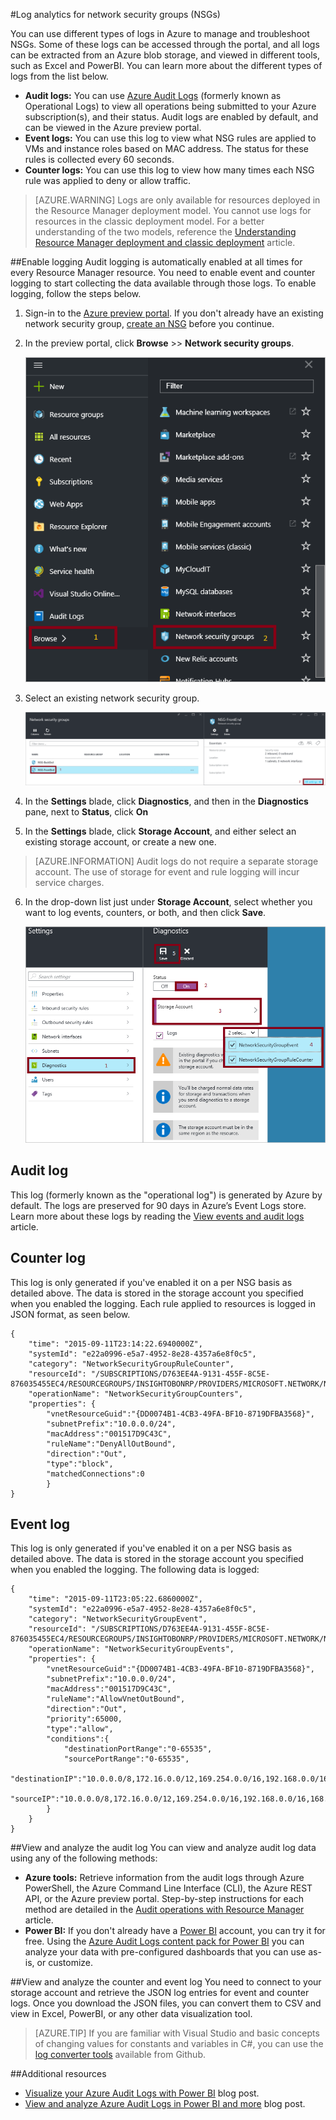 <properties 
   pageTitle="Monitor operations, events, and counters for NSGs | Microsoft Azure"
   description="Learn how to enable counters, events, and operational logging for NSGs"
   services="virtual-network"
   documentationCenter="na"
   authors="telmosampaio"
   manager="carmonm"
   editor="tysonn"
   tags="azure-resource-manager"
/>
<tags 
   ms.service="virtual-network"
   ms.devlang="na"
   ms.topic="article"
   ms.tgt_pltfrm="na"
   ms.workload="infrastructure-services"
   ms.date="12/11/2015"
   ms.author="telmos" />

#Log analytics for network security groups (NSGs)

You can use different types of logs in Azure to manage and troubleshoot NSGs. Some of these logs can be accessed through the portal, and all logs can be extracted from an Azure blob storage, and viewed in different tools, such as Excel and PowerBI. You can learn more about the different types of logs from the list below.

- **Audit logs:** You can use [Azure Audit Logs](insights-debugging-with-events.md) (formerly known as Operational Logs) to view all operations being submitted to your Azure subscription(s), and their status. Audit logs are enabled by default, and can be viewed in the Azure preview portal.
- **Event logs:** You can use this log to view what NSG rules are applied to VMs and instance roles based on MAC address. The status for these rules is collected every 60 seconds. 
- **Counter logs:** You can use this log to view how many times each NSG rule was applied to deny or allow traffic.

>[AZURE.WARNING] Logs are only available for resources deployed in the Resource Manager deployment model. You cannot use logs for resources in the classic deployment model. For a better understanding of the two models, reference the [Understanding Resource Manager deployment and classic deployment](resource-manager-deployment-model.md) article.

##Enable logging
Audit logging is automatically enabled at all times for every Resource Manager resource. You need to enable event and counter logging to start collecting the data available through those logs. To enable logging, follow the steps below. 

1.  Sign-in to the [Azure preview portal](https://portal.azure.com). If you don't already have an existing network security group, [create an NSG](virtual-networks-create-nsg-arm-ps.md) before you continue. 

2.  In the preview portal, click **Browse** >> **Network security groups**.

	![Preview portal - Network security groups](./media/virtual-network-nsg-manage-log/portal-enable1.png)

3. Select an existing network security group.

	![Preview portal - Network security group settings](./media/virtual-network-nsg-manage-log/portal-enable2.png)

4. In the **Settings** blade, click **Diagnostics**, and then in the **Diagnostics** pane, next to **Status**, click **On**
5. In the **Settings** blade, click **Storage Account**, and either select an existing storage account, or create a new one.  

>[AZURE.INFORMATION] Audit logs do not require a separate storage account. The use of storage for event and rule logging will incur service charges.

6. In the drop-down list just under **Storage Account**, select whether you want to log events, counters, or both, and then click **Save**.

	![Preview portal - Diagnostics logs](./media/virtual-network-nsg-manage-log/portal-enable3.png)

## Audit log
This log (formerly known as the "operational log") is generated by Azure by default.  The logs are preserved for 90 days in Azure’s Event Logs store. Learn more about these logs by reading the [View events and audit logs](insights-debugging-with-events.md) article.

## Counter log
This log is only generated if you've enabled it on a per NSG basis as detailed above. The data is stored in the storage account you specified when you enabled the logging. Each rule applied to resources is logged in JSON format, as seen below.

	{
		"time": "2015-09-11T23:14:22.6940000Z",
		"systemId": "e22a0996-e5a7-4952-8e28-4357a6e8f0c5",
		"category": "NetworkSecurityGroupRuleCounter",
		"resourceId": "/SUBSCRIPTIONS/D763EE4A-9131-455F-8C5E-876035455EC4/RESOURCEGROUPS/INSIGHTOBONRP/PROVIDERS/MICROSOFT.NETWORK/NETWORKSECURITYGROUPS/NSGINSIGHTOBONRP",
		"operationName": "NetworkSecurityGroupCounters",
		"properties": {
			"vnetResourceGuid":"{DD0074B1-4CB3-49FA-BF10-8719DFBA3568}",
			"subnetPrefix":"10.0.0.0/24",
			"macAddress":"001517D9C43C",
			"ruleName":"DenyAllOutBound",
			"direction":"Out",
			"type":"block",
			"matchedConnections":0
			}
	}

## Event log
This log is only generated if you've enabled it on a per NSG basis as detailed above. The data is stored in the storage account you specified when you enabled the logging. The following data is logged:

	{
		"time": "2015-09-11T23:05:22.6860000Z",
		"systemId": "e22a0996-e5a7-4952-8e28-4357a6e8f0c5",
		"category": "NetworkSecurityGroupEvent",
		"resourceId": "/SUBSCRIPTIONS/D763EE4A-9131-455F-8C5E-876035455EC4/RESOURCEGROUPS/INSIGHTOBONRP/PROVIDERS/MICROSOFT.NETWORK/NETWORKSECURITYGROUPS/NSGINSIGHTOBONRP",
		"operationName": "NetworkSecurityGroupEvents",
		"properties": {
			"vnetResourceGuid":"{DD0074B1-4CB3-49FA-BF10-8719DFBA3568}",
			"subnetPrefix":"10.0.0.0/24",
			"macAddress":"001517D9C43C",
			"ruleName":"AllowVnetOutBound",
			"direction":"Out",
			"priority":65000,
			"type":"allow",
			"conditions":{
				"destinationPortRange":"0-65535",
				"sourcePortRange":"0-65535",
				"destinationIP":"10.0.0.0/8,172.16.0.0/12,169.254.0.0/16,192.168.0.0/16,168.63.129.16/32",
				"sourceIP":"10.0.0.0/8,172.16.0.0/12,169.254.0.0/16,192.168.0.0/16,168.63.129.16/32"
			}
		}
	}

##View and analyze the audit log
You can view and analyze audit log data using any of the following methods:

- **Azure tools:** Retrieve information from the audit logs through Azure PowerShell, the Azure Command Line Interface (CLI), the Azure REST API, or the Azure preview portal.  Step-by-step instructions for each method are detailed in the [Audit operations with Resource Manager](resource-group-audit.md) article.
- **Power BI:** If you don't already have a [Power BI](https://powerbi.microsoft.com/pricing) account, you can try it for free. Using the [Azure Audit Logs content pack for Power BI](https://support.powerbi.com/knowledgebase/articles/742695) you can analyze your data with pre-configured dashboards that you can use as-is, or customize.

##View and analyze the counter and event log 
You need to connect to your storage account and retrieve the JSON log entries for event and counter logs. Once you download the JSON files, you can convert them to CSV and view in Excel, PowerBI, or any other data visualization tool.

>[AZURE.TIP] If you are familiar with Visual Studio and basic concepts of changing values for constants and variables in C#, you can use the [log converter tools](https://github.com/Azure-Samples/networking-dotnet-log-converter) available from Github.

##Additional resources

- [Visualize your Azure Audit Logs with Power BI](http://blogs.msdn.com/b/powerbi/archive/2015/09/30/monitor-azure-audit-logs-with-power-bi.aspx) blog post.
- [View and analyze Azure Audit Logs in Power BI and more](https://azure.microsoft.com/blog/analyze-azure-audit-logs-in-powerbi-more/) blog post.

